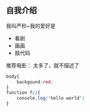 ## 自我介绍
我叫严秒~我的爱好是
  * 看剧
  * 画画
  * 敲代码

推荐电影：
 太多了，就不描述了

```css
body{
    backgound:red;
}
function f(){
    console.log('hello world')
}
```